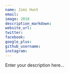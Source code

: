 ```yaml
---
name: Jimi Hunt
email:
image: 2018
description_markdown:
website_url:
twitter:
facebook:
google_plus:
github_username:
instagram:
---
```


Enter your description here...
